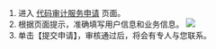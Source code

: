1. 进入 [代码审计服务申请](https://cloud.tencent.com/apply/p/lgdvpgm9i2a) 页面。
2. 根据页面提示，准确填写用户信息和业务信息。
 ![](https://main.qcloudimg.com/raw/1f7efe58c3a0de660d4e311457eb690f.png)
3. 单击【提交申请】，审核通过后，将会有专人与您联系。
